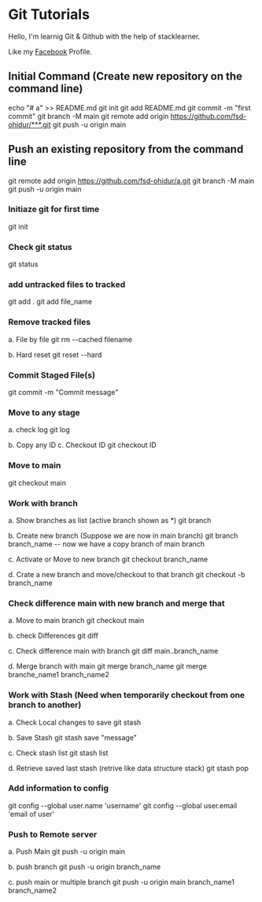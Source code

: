 # Git Tutorials

Hello, I'm learnig Git & Github with the help of stacklearner.

Like my [Facebook](https://facebook.com/ohidbd) Profile.

## Initial Command (Create new repository on the command line)
echo "# a" >> README.md
git init
git add README.md
git commit -m "first commit"
git branch -M main
git remote add origin https://github.com/fsd-ohidur/***.git
git push -u origin main

## Push an existing repository from the command line
git remote add origin https://github.com/fsd-ohidur/a.git
git branch -M main
git push -u origin main
  
### Initiaze git for first time
git init

### Check git status
git status

### add untracked files to tracked
git add .
git add file_name

### Remove tracked files
a. File by file
git rm --cached filename

b. Hard reset
git reset --hard

### Commit Staged File(s)
git commit -m "Commit message"

### Move to any stage
a. check log
git log

b. Copy any ID
c. Checkout ID
git checkout ID

### Move to main
git checkout main

### Work with branch
a. Show branches as list (active branch shown as *)
git branch

b. Create new branch (Suppose we are now in main branch)
git branch branch_name
-- now we have a copy branch of main branch

c. Activate or Move to new branch
git checkout branch_name

d. Crate a new branch and move/checkout to that branch
git checkout -b branch_name

### Check difference main with new branch and merge that
a. Move to main branch
git checkout main

b. check Differences
git diff

c. Check difference main with branch
git diff main..branch_name

d. Merge branch with main
git merge branch_name
git merge branche_name1 branch_name2

### Work with Stash (Need when temporarily checkout from one branch to another)
a. Check Local changes to save
git stash

b. Save Stash
git stash save "message"

c. Check stash list
git stash list

d. Retrieve saved last stash (retrive like data structure stack) 
git stash pop 


### Add information to config
git config --global user.name 'username'
git config --global user.email 'email of user'

### Push to Remote server
a. Push Main
git push -u origin main

b. push branch
git push -u origin branch_name

c. push main or multiple branch
git push -u origin main branch_name1 branch_name2


